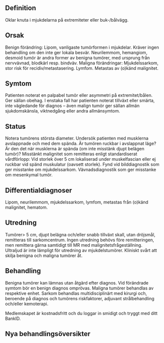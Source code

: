 ## Definition

Oklar knuta i mjukdelarna på extremiteter eller buk-/bålvägg.

## Orsak

Benign förändring: Lipom, vanligaste tumörformen i mjukdelar. Kräver ingen behandling om den inte ger lokala besvär. Neurilemmom, hemangiom, desmoid tumör är andra former av benigna tumörer, med ursprung från nervvävnad, blodkärl resp. bindväv.
Maligna förändringar: Mjukdelssarkom, stor risk för recidiv/metastasering. Lymfom. Metastas av (o)känd malignitet.

## Symtom

Patienten noterat en palpabel tumör eller asymmetri på extremitet/bålen. Ger sällan obehag. I enstaka fall har patienten noterat tillväxt eller smärta, inte vägledande för diagnos – även malign tumör ger sällan allmän sjukdomskänsla, viktnedgång eller andra allmänsymtom.

## Status

Notera tumörens största diameter. Undersök patienten med musklerna avslappnade och med dem spända. Är tumören ruckbar i avslappnat läge? Är den det när musklerna är spända (om inte misstänk djupt belägen tumör)?
Misstänkt malignitet som remitteras enligt standardiserat vårdförlopp: Vid storlek över 5 cm lokaliserad under muskelfascian eller ej ruckbar vid spänd muskulatur (oavsett storlek). Fynd vid bilddiagnostik som ger misstanke om mjukdelssarkom. Vävnadsdiagnostik som ger misstanke om mesenkymal tumör.

## Differentialdiagnoser

Lipom, neurilemmom, mjukdelssarkom, lymfom, metastas från (o)känd malignitet, hematom.

## Utredning

Tumörer> 5 cm, djupt belägna och/eller snabb tillväxt skall, utan dröjsmål, remitteras till sarkomcentrum. Ingen utredning behövs före remitteringen, men remittera gärna samtidigt till MR med malignitetsfrågeställning. Ultraljud är inte lämpligt för utredning av mjukdelstumörer. Kliniskt svårt att skilja benigna och maligna tumörer åt.

## Behandling

Benigna tumörer kan lämnas utan åtgärd efter diagnos. Vid förändrade symtom bör en benign diagnos omprövas.
Maligna tumörer behandlas av respektive enhet. Sarkom behandlas multidisciplinärt med kirurgi och, beroende på diagnos och tumörens riskfaktorer, adjuvant strålbehandling och/eller kemoterapi.


Medlemskapet är kostnadsfritt och du loggar in smidigt och tryggt med ditt BankID.

## Nya behandlingsöversikter

